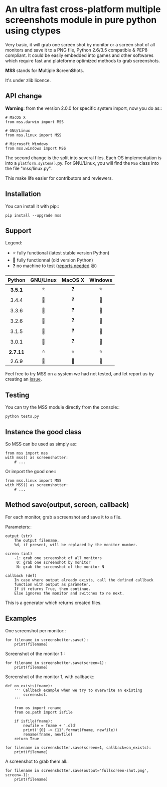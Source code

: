 An ultra fast cross-platform multiple screenshots module in pure python using ctypes
===

Very basic, it will grab one screen shot by monitor or a screen shot of all monitors and save it to a PNG file, Python 2.6/3.5 compatible & PEP8 compliant.
It could be easily embedded into games and other softwares which require fast and plateforme optimized methods to grab screenshots.

**MSS** stands for **M**ultiple **S**creen**S**hots.

It's under zlib licence.


API change
---

**Warning**: from the version 2.0.0 for specific system import, now you do as::

    # MacOS X
    from mss.darwin import MSS

    # GNU/Linux
    from mss.linux import MSS

    # Microsoft Windows
    from mss.windows import MSS

The second change is the split into several files. Each OS implementation is into a `platform.system()`.py. For GNU/Linux, you will find the `MSS` class into the file "mss/linux.py".

This make life easier for contributors and reviewers.


Installation
---

You can install it with pip::

    pip install --upgrade mss


Support
---

Legend:
* :star: fully functional (latest stable version Python)
* :star2: fully functionnal (old version Python)
* :question: no machine to test ([reports needed](https://github.com/BoboTiG/python-mss/issues) :smiley:)

Python    | GNU/Linux | MacOS X  | Windows
:---: | :---: | :---: | :---:
**3.5.1** | :star: | :question: | :star:
3.4.4 | :star2: | :question: | :star2:
3.3.6 | :star2: | :question: | :star2:
3.2.6 | :star2: | :question: | :star2:
3.1.5 | :star2: | :question: | :star2:
3.0.1 | :star2: | :question: | :star2:
**2.7.11** | :star: | :star: | :star:
2.6.9 | :star2: | :star2: | :star2:

Feel free to try MSS on a system we had not tested, and let report us by creating an [issue](https://github.com/BoboTiG/python-mss/issues).


Testing
---

You can try the MSS module directly from the console::

    python tests.py


Instance the good class
---

So MSS can be used as simply as::

    from mss import mss
    with mss() as screenshotter:
        # ...

Or import the good one::

    from mss.linux import MSS
    with MSS() as screenshotter:
        # ...


Method save(output, screen, callback)
---

For each monitor, grab a screenshot and save it to a file.

Parameters::

    output (str)
        The output filename.
        %d, if present, will be replaced by the monitor number.

    screen (int)
        -1: grab one screenshot of all monitors
         0: grab one screenshot by monitor
         N: grab the screenshot of the monitor N

    callback (def)
        In case where output already exists, call the defined callback
        function with output as parameter.
        If it returns True, then continue.
        Else ignores the monitor and switches to ne next.

This is a generator which returns created files.


Examples
---

One screenshot per monitor::

    for filename in screenshotter.save():
        print(filename)

Screenshot of the monitor 1::

    for filename in screenshotter.save(screen=1):
        print(filename)

Screenshot of the monitor 1, with callback::

    def on_exists(fname):
        ''' Callback example when we try to overwrite an existing
            screenshot.
        '''

        from os import rename
        from os.path import isfile

        if isfile(fname):
            newfile = fname + '.old'
            print('{0} -> {1}'.format(fname, newfile))
            rename(fname, newfile)
        return True

    for filename in screenshotter.save(screen=1, callback=on_exists):
        print(filename)

A screenshot to grab them all::

    for filename in screenshotter.save(output='fullscreen-shot.png', screen=-1):
        print(filename)

